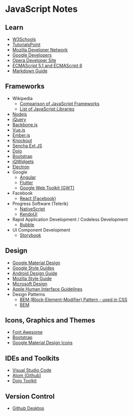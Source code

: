 # JavaScript Notes

## Learn
* [W3Schools](https://www.w3schools.com/)
* [TutorialsPoint](https://www.tutorialspoint.com)
* [Mozilla Developer Network](https://developer.mozilla.org/en-US/docs/Web/JavaScript)
* [Google Developers](https://developers.google.com/web/)
* [Opera Developer Site](https://dev.opera.com/)
* [ECMAScript 5.1 and ECMAScript 6](http://bguiz.github.io/js-standards)
* [Markdown Guide](https://guides.github.com/features/mastering-markdown/)

## Frameworks
* Wikipedia
  * [Comparison of JavaScript Frameworks](https://en.wikipedia.org/wiki/Comparison_of_JavaScript_frameworks)
  * [List of JavaScript Libraries](https://en.wikipedia.org/wiki/List_of_JavaScript_libraries)
* [Nodejs](https://nodejs.org/en/)
* [jQuery](https://jquery.org/)
* [Backbone.js](http://backbonejs.org/)
* [Vue.js](https://vuejs.org/)
* [Ember.js](https://www.emberjs.com/)
* [Knockout](http://knockoutjs.com/)
* [Sencha Ext JS](https://www.sencha.com/products/extjs)
* [Dojo](https://dojo.io/)
* [Bootstrap](https://getbootstrap.com/)
* [jQWidgets](https://www.jqwidgets.com/)
* [Electron](https://electronjs.org/)
* Google
  * [Angular](https://angular.io/)
  * [Flutter](https://flutter.io)
  * [Google Web Toolkit (GWT)](http://www.gwtproject.org/)
* Facebook
  * [React (Facebook)](https://reactjs.org/)
* Progress Software (Telerik)
  * [NativeScript](https://www.nativescript.org/)
  * [KendoUI](https://www.progress.com/kendo-ui)
* Rapid Application Development / Codeless Development
  * [Bubble](https://bubble.is)
* UI Component Development
  * [Storybook](https://storybook.js.org/)

## Design
* [Google Material Design](https://material.io/)
* [Google Style Guides](https://google.github.io/styleguide/)
* [Android Design Guide](https://developer.android.com/design/)
* [Mozilla Style Guide](https://www.mozilla.org/en-US/styleguide/)
* [Microsoft Design](https://www.microsoft.com/design/)
* [Apple Human Interface Guidelines](https://developer.apple.com/design/human-interface-guidelines/)
* Design Patterns
  * [BEM (Block-Element-Modifier) Pattern - used in CSS](http://getbem.com/)
  * [BEM](https://en.bem.info/)

## Icons, Graphics and Themes
* [Font Awesome](https://fontawesome.com/)
* [Bootstrap](https://themes.getbootstrap.com/)
* [Google Material Design Icons](https://material.io/tools/icons/)

## IDEs and Toolkits
* [Visual Studio Code](https://code.visualstudio.com/)
* [Atom (Github)](https://atom.io/)
* [Dojo Toolkit](https://dojotoolkit.org/)

## Version Control
* [Github Desktop](https://desktop.github.com/)
